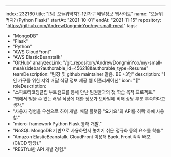 ---
index:  232160
title: "[팀] 오늘뭐먹지?-1인가구 배달정보 웹사이트"
name: "오늘뭐먹지? (Python Flask)"
startAt: "2021-10-01"
endAt: "2021-11-15"
repository: "https://github.com/AndrewDongminYoo/my-small-meal"
tags: 
  - "MongoDB" 
  - "Flask" 
  - "Python" 
  - "AWS CloudFront" 
  - "AWS ElasticBeanstalk" 
  - "GitHub"
analyzedLink: "/git_repository/AndrewDongminYoo/my-small-meal/sidebar?authorable_id=456218&authorable_type=Resume"
teamDescription: "팀장 및 github maintainer 맡음. BE +3명"
description: "1인 가구를 위한 지역 배달 식당 정보 제공 웹 어플리케이션"
icon: "🍱"
roleDescription:
  - "스파르타코딩클럽 부트캠프를 통해 만난 팀원들과의 첫 학습 목적 프로젝트."
  - "웹에서 얻을 수 있는 배달 식당에 대한 정보가 모바일에 비해 상당 부분 부족하다고 생각."
  - "사용자 경험을 우선으로 하여 개발. 배달 플랫폼 \"요기요\"의 API를 허락 하에 사용함."
  - "micro-framework Python Flask 통해 개발."
  - "NoSQL MongoDB 기반으로 사용하면서 놓치기 쉬운 정규화 등의 요소를 학습."
  - "Amazon ElasticBeanstalk, CloudFront 이용해 Back, Front 각각 배포 (CI/CD 담당)."
  - "RESTful한 API 개발 경험."
